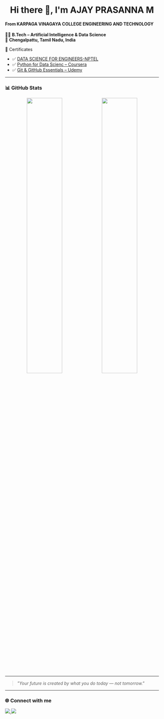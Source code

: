 <h1 align="center">Hi there 👋, I'm AJAY PRASANNA M</h1>
<h4 align="left">From KARPAGA VINAGAYA COLLEGE ENGINEERING AND TECHNOLOGY</h3>
<p align="left"> 
   👨‍🎓 <strong>B.Tech – Artificial Intelligence & Data Science</strong><br>
  📍 <strong>Chengalpattu, Tamil Nadu, India</strong>
</p>
📜 Certificates

- ✅ [DATA SCIENCE FOR ENGINEERS-NPTEL](https://github.com/ajayprasanna2005/NPTEL/blob/main/DATA%20SCIENCE%20FOR%20ENGINEERS-AJAY%20PRASANNA%20M.pdf)
- ✅ [Python for Data Scienc – Coursera](#)
- ✅ [Git & GitHub Essentials – Udemy](#)

---

### 📊 GitHub Stats
<p align="center">
  <img src="https://github-readme-stats.vercel.app/api?username=ajayprasannam&show_icons=true&theme=radical" width="48%" />
  <img src="https://github-readme-streak-stats.herokuapp.com/?user=ajayprasannam&theme=radical" width="48%" />
</p>

---

> *"Your future is created by what you do today — not tomorrow."*



---

### 🌐 Connect with me
<p align="left">
  <a href="https://www.linkedin.com/in/ajay-prasanna-mohan-557771290" target="_blank">
    <img src="https://img.shields.io/badge/-LinkedIn-blue?style=for-the-badge&logo=Linkedin&logoColor=white">
  </a>
  <a href="https://www.instagram.com/ajax_____._/" target="_blank">
    <img src="https://img.shields.io/badge/-Instagram-E4405F?style=for-the-badge&logo=Instagram&logoColor=white">
  </a>
</p>
